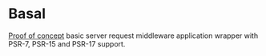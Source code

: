 # Basal
[Proof of concept](https://en.wikipedia.org/wiki/Proof_of_concept) basic server request middleware application wrapper with PSR-7, PSR-15 and PSR-17 support.
